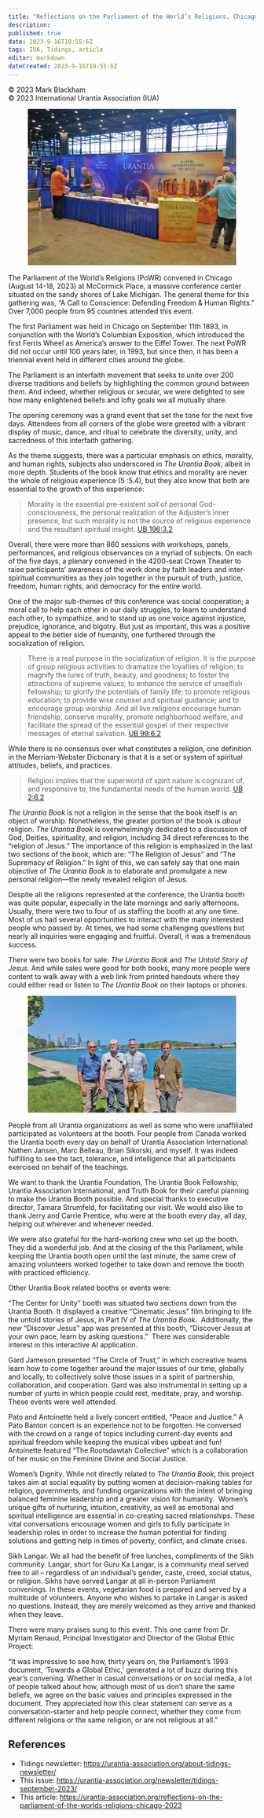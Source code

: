```yaml
---
title: "Reflections on the Parliament of the World’s Religions, Chicago 2023"
description: 
published: true
date: 2023-9-16T10:55:6Z
tags: IUA, Tidings, article
editor: markdown
dateCreated: 2023-9-16T10:55:6Z
---
```


<p class="v-card v-sheet theme--light gray lighten-3 px-2">© 2023 Mark Blackham<br>© 2023 International Urantia Association (IUA)</p>

<figure id="Figure_1" class="image urantiapedia">
<img src="../../../image/article/IUA_Tidings/Urantia-booth_ed-706x529.jpg">
</figure>

The Parliament of the World’s Religions (PoWR) convened in Chicago (August 14-18, 2023) at McCormick Place, a massive conference center situated on the sandy shores of Lake Michigan. The general theme for this gathering was, “A Call to Conscience: Defending Freedom & Human Rights.” Over 7,000 people from 95 countries attended this event.  

The first Parliament was held in Chicago on September 11th 1893, in conjunction with the World’s Columbian Exposition, which introduced the first Ferris Wheel as America’s answer to the Eiffel Tower. The next PoWR did not occur until 100 years later, in 1993, but since then, it has been a triennial event held in different cities around the globe.    

The Parliament is an interfaith movement that seeks to unite over 200 diverse traditions and beliefs by highlighting the common ground between them. And indeed, whether religious or secular, we were delighted to see how many enlightened beliefs and lofty goals we all mutually share.

The opening ceremony was a grand event that set the tone for the next five days. Attendees from all corners of the globe were greeted with a vibrant display of music, dance, and ritual to celebrate the diversity, unity, and sacredness of this interfaith gathering. 

As the theme suggests, there was a particular emphasis on ethics, morality, and human rights, subjects also underscored in _The Urantia Book_, albeit in more depth. Students of the book know that ethics and morality are never the whole of religious experience (5 :5.4), but they also know that both are essential to the growth of this experience:

> Morality is the essential pre-existent soil of personal God-consciousness, the personal realization of the Adjuster’s inner presence, but such morality is not the source of religious experience and the resultant spiritual insight. [UB 196:3.2](/en/The_Urantia_Book/196#p3_2)

Overall, there were more than 860 sessions with workshops, panels, performances, and religious observances on a myriad of subjects. On each of the five days, a plenary convened in the 4200-seat Crown Theater to raise participants’ awareness of the work done by faith leaders and inter-spiritual communities as they join together in the pursuit of truth, justice, freedom, human rights, and democracy for the entire world.

One of the major sub-themes of this conference was social cooperation; a moral call to help each other in our daily struggles, to learn to understand each other, to sympathize, and to stand up as one voice against injustice, prejudice, ignorance, and bigotry. But just as important, this was a positive appeal to the better side of humanity, one furthered through the socialization of religion.

> There is a real purpose in the socialization of religion. It is the purpose of group religious activities to dramatize the loyalties of religion; to magnify the lures of truth, beauty, and goodness; to foster the attractions of supreme values; to enhance the service of unselfish fellowship; to glorify the potentials of family life; to promote religious education; to provide wise counsel and spiritual guidance; and to encourage group worship. And all live religions encourage human friendship, conserve morality, promote neighborhood welfare, and facilitate the spread of the essential gospel of their respective messages of eternal salvation. [UB 99:6.2](/en/The_Urantia_Book/99#p6_2)

While there is no consensus over what constitutes a religion, one definition in the Merriam-Webster Dictionary is that it is a set or system of spiritual attitudes, beliefs, and practices.

> Religion implies that the superworld of spirit nature is cognizant of, and responsive to, the fundamental needs of the human world. [UB 2:6.2](/en/The_Urantia_Book/2#p6_2)

_The Urantia Book_ is not a religion in the sense that the book itself is an object of worship. Nonetheless, the greater portion of the book is _about_ religion. _The Urantia Book_ is overwhelmingly dedicated to a discussion of God, Deities, spirituality, and religion, including 34 direct references to the “religion of Jesus.” The importance of this religion is emphasized in the last two sections of the book, which are: “The Religion of Jesus” and “The Supremacy of Religion.” In light of this, we can safely say that one main objective of _The Urantia Book_ is to elaborate and promulgate a new personal religion—the newly revealed religion of Jesus.

Despite all the religions represented at the conference, the Urantia booth was quite popular, especially in the late mornings and early afternoons. Usually, there were two to four of us staffing the booth at any one time. Most of us had several opportunities to interact with the many interested people who passed by. At times, we had some challenging questions but nearly all inquiries were engaging and fruitful. Overall, it was a tremendous success.

There were two books for sale: _The Urantia Book_ and _The Untold Story of Jesus_. And while sales were good for both books, many more people were content to walk away with a web link from printed handouts where they could either read or listen to _The Urantia Book_ on their laptops or phones.

<figure id="Figure_2" class="image urantiapedia">
<img src="../../../image/article/IUA_Tidings/Four-amigos-ed.jpg">
</figure>

People from all Urantia organizations as well as some who were unaffiliated participated as volunteers at the booth. Four people from Canada worked the Urantia booth every day on behalf of Urantia Association International: Nathen Jansen, Marc Belleau, Brian Sikorski, and myself. It was indeed fulfilling to see the tact, tolerance, and intelligence that all participants exercised on behalf of the teachings.

We want to thank the Urantia Foundation, The Urantia Book Fellowship, Urantia Association International, and Truth Book for their careful planning to make the Urantia Booth possible. And special thanks to executive director, Tamara Strumfeld, for facilitating our visit. We would also like to thank Jerry and Carrie Prentice, who were at the booth every day, all day, helping out wherever and whenever needed.

We were also grateful for the hard-working crew who set up the booth. They did a wonderful job. And at the closing of the this Parliament, while keeping the Urantia booth open until the last minute, the same crew of amazing volunteers worked together to take down and remove the booth with practiced efficiency. 

Other Urantia Book related booths or events were:

“The Center for Unity” booth was situated two sections down from the Urantia Booth. It displayed a creative “Cinematic Jesus” film bringing to life the untold stories of Jesus, in Part IV of _The Urantia Book_.  Additionally, the new “Discover Jesus” app was presented at this booth, “Discover Jesus at your own pace, learn by asking questions.”  There was considerable interest in this interactive AI application.

Gard Jameson presented “The Circle of Trust,” in which cocreative teams learn how to come together around the major issues of our time, globally and locally, to collectively solve those issues in a spirit of partnership, collaboration, and cooperation. Gard was also instrumental in setting up a number of yurts in which people could rest, meditate, pray, and worship. These events were well attended.

Pato and Antoinette held a lively concert entitled, “Peace and Justice.” A Pato Banton concert is an experience not to be forgotten. He conversed with the crowd on a range of topics including current-day events and spiritual freedom while keeping the musical vibes upbeat and fun! Antoinette featured “The Rootsdawtah Collective” which is a collaboration of her music on the Feminine Divine and Social Justice.

Women’s Dignity. While not directly related to _The Urantia Book_, this project takes aim at social equality by putting women at decision-making tables for religion, governments, and funding organizations with the intent of bringing balanced feminine leadership and a greater vision for humanity.  Women’s unique gifts of nurturing, intuition, creativity, as well as emotional and spiritual intelligence are essential in co-creating sacred relationships. These vital conversations encourage women and girls to fully participate in leadership roles in order to increase the human potential for finding solutions and getting help in times of poverty, conflict, and climate crises.  

Sikh Langar. We all had the benefit of free lunches, compliments of the Sikh community. Langar, short for Guru Ka Langar, is a community meal served free to all – regardless of an individual’s gender, caste, creed, social status, or religion. Sikhs have served Langar at all in-person Parliament convenings. In these events, vegetarian food is prepared and served by a multitude of volunteers. Anyone who wishes to partake in Langar is asked no questions. Instead, they are merely welcomed as they arrive and thanked when they leave.

There were many praises sung to this event. This one came from Dr. Myriam Renaud, Principal Investigator and Director of the Global Ethic Project:

“It was impressive to see how, thirty years on, the Parliament’s 1993 document, ‘Towards a Global Ethic,’ generated a lot of buzz during this year’s convening. Whether in casual conversations or on social media, a lot of people talked about how, although most of us don’t share the same beliefs, we agree on the basic values and principles expressed in the document. They appreciated how this clear statement can serve as a conversation-starter and help people connect, whether they come from different religions or the same religion, or are not religious at all.”
<br style="clear:both;"/>

## References

- Tidings newsletter: https://urantia-association.org/about-tidings-newsletter/
- This issue: https://urantia-association.org/newsletter/tidings-september-2023/
- This article: https://urantia-association.org/reflections-on-the-parliament-of-the-worlds-religions-chicago-2023